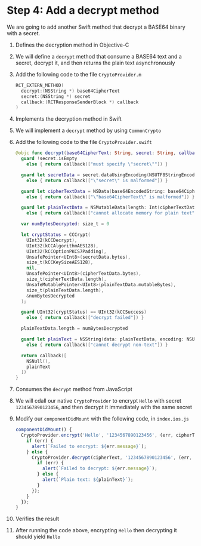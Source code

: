# Step 4: Add a decrypt method

We are going to add another Swift method that decrypt a BASE64 binary with a secret.

1. Defines the decryption method in Objective-C
  1. We will define a `decrypt` method that consume a BASE64 text and a secret, decrypt it, and then returns the plain text asynchronously
  2. Add the following code to the file `CryptoProvider.m`
     ```objective-c
     RCT_EXTERN_METHOD(
       decrypt:(NSString *) base64CipherText
       secret:(NSString *) secret
       callback:(RCTResponseSenderBlock *) callback
     )
     ```

2. Implements the decryption method in Swift
  1. We will implement a `decrypt` method by using `CommonCrypto`
  2. Add the following code to the file `CryptoProvider.swift`
     ```swift
     @objc func decrypt(base64CipherText: String, secret: String, callback: RCTResponseSenderBlock) -> Void {
       guard !secret.isEmpty
         else { return callback(["must specify \"secret\""]) }

       guard let secretData = secret.dataUsingEncoding(NSUTF8StringEncoding)
         else { return callback(["\"secret\" is malformed"]) }

       guard let cipherTextData = NSData(base64EncodedString: base64CipherText, options: NSDataBase64DecodingOptions.IgnoreUnknownCharacters)
         else { return callback(["\"base64CipherText\" is malformed"]) }

       guard let plainTextData = NSMutableData(length: Int(cipherTextData.length) + kCCBlockSizeAES128)
         else { return callback(["cannot allocate memory for plain text"]) }

       var numBytesDecrypted: size_t = 0

       let cryptStatus = CCCrypt(
         UInt32(kCCDecrypt),
         UInt32(kCCAlgorithmAES128),
         UInt32(kCCOptionPKCS7Padding),
         UnsafePointer<UInt8>(secretData.bytes),
         size_t(kCCKeySizeAES128),
         nil,
         UnsafePointer<UInt8>(cipherTextData.bytes),
         size_t(cipherTextData.length),
         UnsafeMutablePointer<UInt8>(plainTextData.mutableBytes),
         size_t(plainTextData.length),
         &numBytesDecrypted
       );

       guard UInt32(cryptStatus) == UInt32(kCCSuccess)
         else { return callback(["decrypt failed"]) }

       plainTextData.length = numBytesDecrypted

       guard let plainText = NSString(data: plainTextData, encoding: NSUTF8StringEncoding)
         else { return callback(["cannot decrypt non-text"]) }

       return callback([
         NSNull(),
         plainText
       ])
     }
     ```

3. Consumes the `decrypt` method from JavaScript
  1. We will cdall our native `CryptoProvider` to encrypt `Hello` with secret `1234567890123456`, and then decrypt it immediately with the same secret
  2. Modify our `componentDidMount` with the following code, in `index.ios.js`

     ```js
     componentDidMount() {
       CryptoProvider.encrypt('Hello', '1234567890123456', (err, cipherText) => {
         if (err) {
           alert(`Failed to encrypt: ${err.message}`);
         } else {
           CryptoProvider.decrypt(cipherText, '1234567890123456', (err, plainText) => {
             if (err) {
               alert(`Failed to decrypt: ${err.message}`);
             } else {
               alert(`Plain text: ${plainText}`);
             }
           });
         }
       });
     }
     ```

4. Verifies the result
  1. After running the code above, encrypting `Hello` then decrypting it should yield `Hello`
